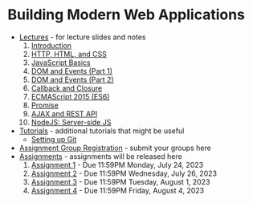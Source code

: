# Building Modern Web Applications

* [Lectures](./lectures) - for lecture slides and notes
    1. [Introduction](./lectures/lecture-0.pdf)
    2. [HTTP, HTML, and CSS](./lectures/lecture-1.pdf)
    3. [JavaScript Basics](./lectures/lecture-2.pdf)
    4. [DOM and Events (Part 1)](./lectures/lecture-3.1.pdf)
    5. [DOM and Events (Part 2)](./lectures/lecture-3.2.pdf)
    6. [Callback and Closure](./lectures/lecture-4.pdf)
    7. [ECMAScript 2015 (ES6)](./lectures/lecture-6.1.pdf)
    8. [Promise](./lectures/lecture-6.2.pdf)
    9. [AJAX and REST API](./lectures/lecture-7.pdf)
    10. [NodeJS: Server-side JS](./lectures/lecture-8.pdf)
* [Tutorials](./tutorials) - additional tutorials that might be useful
    * [Setting up Git](./tutorials/git-setup.md)
* [Assignment Group Registration](https://forms.gle/GBJfRiSKEn1jXa7UA) - submit your groups here
* [Assignments](./assignments) - assignments will be released here
    1. [Assignment 1](./assignments/assignment-1) - Due 11:59PM Monday, July 24, 2023
    2. [Assignment 2](./assignments/assignment-2) - Due 11:59PM Wednesday, July 26, 2023
    3. [Assignment 3](./assignments/assignment-3) - Due 11:59PM Tuesday, August 1, 2023
    4. [Assignment 4](./assignments/assignment-4) - Due 11:59PM Friday, August 4, 2023
